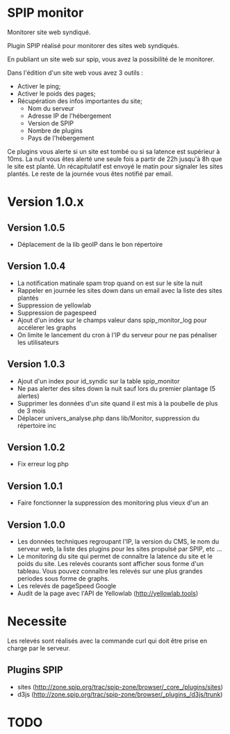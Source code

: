 SPIP monitor
=======

Monitorer site web syndiqué.

Plugin SPIP réalisé pour monitorer des sites web syndiqués.

En publiant un site web sur spip, vous avez la possibilité de le monitorer. 

Dans l'édition d'un site web vous avez 3 outils :

- Activer le ping;
- Activer le poids des pages;
- Récupération des infos importantes du site;
	- Nom du serveur
	- Adresse IP de l'hébergement
	- Version de SPIP 
	- Nombre de plugins
	- Pays de l'hébergement

Ce plugins vous alerte si un site est tombé ou si sa latence est supérieur à 10ms. La nuit vous êtes alerté une seule fois a partir de 22h jusqu'à 8h que le site est planté. Un récapitulatif est envoyé le matin pour signaler les sites plantés. Le reste de la journée vous êtes notifié par email.

# Version 1.0.x

## Version 1.0.5

* Déplacement de la lib geoIP dans le bon répertoire

## Version 1.0.4

* La notification matinale spam trop quand on est sur le site la nuit
* Rappeler en journée les sites down dans un email avec la liste des sites plantés
* Suppression de yellowlab
* Suppression de pagespeed
* Ajout d'un index sur le champs valeur dans spip_monitor_log pour accélerer les graphs
* On limite le lancement du cron à l'IP du serveur pour ne pas pénaliser les utilisateurs

## Version 1.0.3

* Ajout d'un index pour id_syndic sur la table spip_monitor
* Ne pas alerter des sites down la nuit sauf lors du premier plantage (5 alertes)
* Supprimer les données d'un site quand il est mis à la poubelle de plus de 3 mois
* Déplacer univers_analyse.php dans lib/Monitor, suppression du répertoire inc

## Version 1.0.2

* Fix erreur log php

## Version 1.0.1

* Faire fonctionner la suppression des monitoring plus vieux d'un an

## Version 1.0.0

* Les données techniques regroupant l'IP, la version du CMS, le nom du serveur web, la liste des plugins pour les sites propulsé par SPIP, etc ...
* Le monitoring du site qui permet de connaître la latence du site et le poids du site. Les relevés courants sont afficher sous forme d'un tableau. Vous pouvez connaître les relevés sur une plus grandes periodes sous forme de graphs. 
* Les relevés de pageSpeed Google
* Audit de la page avec l'API de Yellowlab (http://yellowlab.tools)

# Necessite

Les relevés sont réalisés avec la commande curl qui doit être prise en charge par le serveur. 

## Plugins SPIP

* sites (http://zone.spip.org/trac/spip-zone/browser/_core_/plugins/sites) 
* d3js (http://zone.spip.org/trac/spip-zone/browser/_plugins_/d3js/trunk)

# TODO




